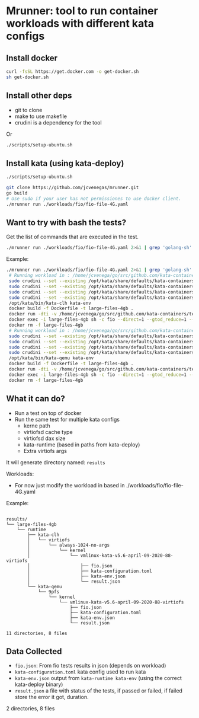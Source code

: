 # Mrunner: tool to run container workloads with different kata configs

## Install docker
```bash
curl -fsSL https://get.docker.com -o get-docker.sh
sh get-docker.sh
```

## Install other deps
- git to clone
- make to use makefile
- crudini is a dependency for the tool

Or

```bash
./scripts/setup-ubuntu.sh
``````

## Install kata (using kata-deploy)

```bash
./scripts/setup-ubuntu.sh
```

```bash
git clone https://github.com/jcvenegas/mrunner.git
go build
# Use sudo if your user has not permissiones to use docker client.
./mrunner run ./workloads/fio/fio-file-4G.yaml
```
## Want to try with bash the tests?
Get the list of commands that are executed in the test.
```bash
./mrunner run ./workloads/fio/fio-file-4G.yaml 2>&1 | grep 'golang-sh' --color | awk '!($1="")'
```
Example:
```bash
./mrunner run ./workloads/fio/fio-file-4G.yaml 2>&1 | grep 'golang-sh' --color | awk '!($1="")'
 # Running workload in : /home/jcvenega/go/src/github.com/kata-containers/tests/metrics/mrunner/results/large-files-4gb/kata-clh-always-1024-no-args-vmlinux-kata-v5.6-april-09-2020-88-virtiofs
 sudo crudini --set --existing /opt/kata/share/defaults/kata-containers/configuration-clh.toml hypervisor.clh virtio_fs_cache "always"
 sudo crudini --set --existing /opt/kata/share/defaults/kata-containers/configuration-clh.toml hypervisor.clh virtio_fs_cache_size 1024
 sudo crudini --set --existing /opt/kata/share/defaults/kata-containers/configuration-clh.toml hypervisor.clh virtio_fs_extra_args []
 sudo crudini --set --existing /opt/kata/share/defaults/kata-containers/configuration-clh.toml hypervisor.clh kernel "/opt/kata/share/kata-containers/vmlinux-kata-v5.6-april-09-2020-88-virtiofs"
 /opt/kata/bin/kata-clh kata-env
 docker build -f Dockerfile -t large-files-4gb .
 docker run -dti -v /home/jcvenega/go/src/github.com/kata-containers/tests/metrics/mrunner/results/large-files-4gb/kata-clh-always-1024-no-args-vmlinux-kata-v5.6-april-09-2020-88-virtiofs:/output --name large-files-4gb large-files-4gb
 docker exec -i large-files-4gb sh -c fio --direct=1 --gtod_reduce=1 --name=test --filename=random_read_write.fio --bs=4k --iodepth=64 --size=10M --readwrite=randrw --rwmixread=75 --output-format=json --output=/output/fio.json
 docker rm -f large-files-4gb
 # Running workload in : /home/jcvenega/go/src/github.com/kata-containers/tests/metrics/mrunner/results/large-files-4gb/kata-qemu-always-1024-no-args-vmlinux-kata-v5.6-april-09-2020-88-virtiofs
 sudo crudini --set --existing /opt/kata/share/defaults/kata-containers/configuration-qemu.toml hypervisor.qemu virtio_fs_cache "always"
 sudo crudini --set --existing /opt/kata/share/defaults/kata-containers/configuration-qemu.toml hypervisor.qemu virtio_fs_cache_size 1024
 sudo crudini --set --existing /opt/kata/share/defaults/kata-containers/configuration-qemu.toml hypervisor.qemu virtio_fs_extra_args []
 sudo crudini --set --existing /opt/kata/share/defaults/kata-containers/configuration-qemu.toml hypervisor.qemu kernel "/opt/kata/share/kata-containers/vmlinux-kata-v5.6-april-09-2020-88-virtiofs"
 /opt/kata/bin/kata-qemu kata-env
 docker build -f Dockerfile -t large-files-4gb .
 docker run -dti -v /home/jcvenega/go/src/github.com/kata-containers/tests/metrics/mrunner/results/large-files-4gb/kata-qemu-always-1024-no-args-vmlinux-kata-v5.6-april-09-2020-88-virtiofs:/output --name large-files-4gb large-files-4gb
 docker exec -i large-files-4gb sh -c fio --direct=1 --gtod_reduce=1 --name=test --filename=random_read_write.fio --bs=4k --iodepth=64 --size=10M --readwrite=randrw --rwmixread=75 --output-format=json --output=/output/fio.json
 docker rm -f large-files-4gb
```
## What it can do?
- Run a test on top of docker
- Run the same test for multiple kata configs
  - kerne path
  - virtiofsd cache type
  - virtiofsd dax size
  - kata-runtime (based in paths from kata-deploy)
  - Extra virtiofs args

It will generate directory named: `results`

Workloads:
- For now just modify the workload in based in ./workloads/fio/fio-file-4G.yaml

Example:

```

results/
└── large-files-4gb
    └── runtime
        ├── kata-clh
        │   └── virtiofs
        │       └── always-1024-no-args
        │           └── kernel
        │               └── vmlinux-kata-v5.6-april-09-2020-88-virtiofs
        │                   ├── fio.json
        │                   ├── kata-configuration.toml
        │                   ├── kata-env.json
        │                   └── result.json
        └── kata-qemu
            └── 9pfs
                └── kernel
                    └── vmlinux-kata-v5.6-april-09-2020-88-virtiofs
                        ├── fio.json
                        ├── kata-configuration.toml
                        ├── kata-env.json
                        └── result.json

11 directories, 8 files
```

## Data Collected

- `fio.json`: From fio tests results in json (depends on workload)
- `kata-configuration.toml` kata config used to run kata
- `kata-env.json` output from  `kata-runtime kata-env` (using the correct kata-deploy binary)
- `result.json` a file with status of the tests, if passed or failed, if failed store the error it got, duration.

2 directories, 8 files

